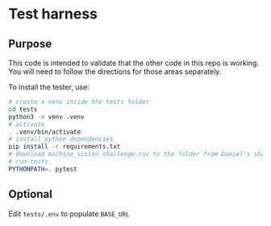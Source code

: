 # Test harness

## Purpose

This code is intended to validate that the other code in this repo is working.
You will need to follow the directions for those areas separately.

To install the tester, use:

```bash
# create a venv inside the tests folder
cd tests
python3 -m venv .venv
# activate
. .venv/bin/activate
# install python dependencies
pip install -r requirements.txt
# download machine_vision_challenge.csv to the folder from Daniel's shared google sheet
# run tests
PYTHONPATH=. pytest
```

## Optional

Edit `tests/.env` to populate `BASE_URL`